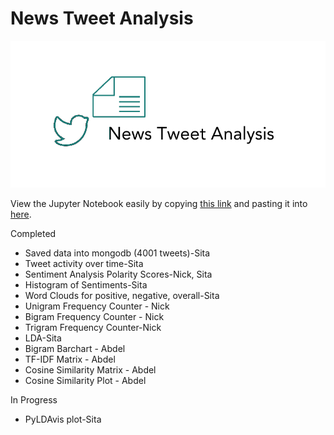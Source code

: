 # News Tweet Analysis

<p align="center"><img src="newstweetlogo.png" height="235px"/></p>

View the Jupyter Notebook easily by copying [this link](https://github.com/pinkdragon1000/News-Tweet-Analysis/blob/master/News%20Tweet%20Analysis.ipynb) and pasting it into [here](https://nbviewer.jupyter.org/).

Completed

-   Saved data into mongodb (4001 tweets)-Sita
-   Tweet activity over time-Sita
-   Sentiment Analysis Polarity Scores-Nick, Sita
-   Histogram of Sentiments-Sita
-   Word Clouds for positive, negative, overall-Sita
-   Unigram Frequency Counter - Nick
-   Bigram Frequency Counter - Nick
-   Trigram Frequency Counter-Nick
-   LDA-Sita
-   Bigram Barchart - Abdel
-   TF-IDF Matrix - Abdel
-   Cosine Similarity Matrix - Abdel
-   Cosine Similarity Plot - Abdel

In Progress

-   PyLDAvis plot-Sita
